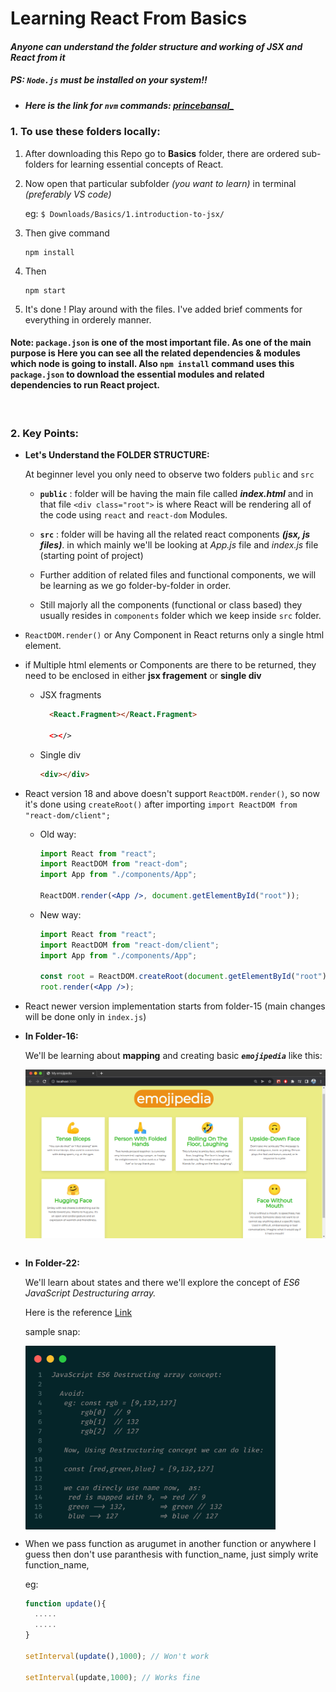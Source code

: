 # Learning React From Basics

#### *Anyone can understand the folder structure and working of JSX and React from it*

##### PS: *`Node.js`* must be installed on your system!!
- ##### Here is the link for `nvm` commands: <a href="https://github.com/princebansal7/Learn-JavaScript#readme" target="_blank">princebansal_</a>
### 1. To use these folders locally:


1. After downloading this Repo go to **Basics** folder, there are ordered sub-folders for learning essential concepts of React.
2. Now open that particular subfolder *(you want to learn)* in terminal *(preferably VS code)*
    
   eg: `$ Downloads/Basics/1.introduction-to-jsx/`
3. Then give command

    ```
    npm install
    ```

4. Then

    ```
    npm start
    ```  

5. It's done ! Play around with the files. I've added brief comments for everything in orderely manner.

#### **Note:** `package.json`  is one of the most important file. As one of the main purpose is Here you can see all the related dependencies & modules which **node** is going to install. Also **`npm install`** command uses this `package.json` to download the essential modules and related dependencies to run React project.

<br>

### 2. Key Points:

- **Let's Understand the FOLDER STRUCTURE:**

  At beginner level you only need to observe two folders
  `public`  and `src`

    - **`public`** : folder will be having the main file called ***index.html***
    and in that file `<div class="root">` is where React will be rendering all of the code using `react` and `react-dom` Modules.

   - **`src`** : folder will be having all the related react components ***(jsx, js files)***.
      in which mainly we'll be looking at *App.js* file and *index.js* file (starting point of project)<br>
   - Further addition of related files and functional components, we will be learning as we go folder-by-folder in order.
   - Still majorly all the components (functional or class based) they usually resides in `components` folder which we keep inside `src` folder.
- `ReactDOM.render()` or Any Component in React returns only a single html element.
- if Multiple html elements or Components are there to be returned, they need to be enclosed in either **jsx fragement** or **single div**

  - JSX fragments

    ```html
      <React.Fragment></React.Fragment>

      <></>
      ```

  - Single div

    ```html
    <div></div>
    ```
- React version 18 and above doesn't support ``ReactDOM.render()``, so now it's done using ``createRoot()`` after importing ``import ReactDOM from "react-dom/client";``
  
  - Old way:
    ```jsx
    import React from "react";
    import ReactDOM from "react-dom";
    import App from "./components/App";

    ReactDOM.render(<App />, document.getElementById("root"));
    ```
  - New way:
      ```jsx
      import React from "react";
      import ReactDOM from "react-dom/client";
      import App from "./components/App";

      const root = ReactDOM.createRoot(document.getElementById("root"));
      root.render(<App />);
      ```
- React newer version implementation starts from folder-15 (main changes will be done only in ``index.js``)


- **In Folder-16:**
  
    We'll be learning about **mapping** and creating basic ***``emojipedia``*** like this:

  <img align="right" alt="emoji-pedia" width="800" src="./images/emojipedia.png">
  &nbsp 

- **In Folder-22:**
    
    We'll learn about states and there we'll explore the concept of *ES6 JavaScript Destructuring array.*


    Here is the reference <a href="https://developer.mozilla.org/en-US/docs/Web/JavaScript/Reference/Operators/Destructuring_assignment" target="_blank">Link</a>
    

    sample snap:
    
    
    <img align="center" alt="ES6-Destructuing" width="400" src="./images/DestructuringArrayES6.png">
    

 - When we pass function as arugumet in another function or anywhere I guess then don't use paranthesis with function_name, just simply write function_name,
  
   eg:
      ```js
      function update(){
        .....
        .....
      }

      setInterval(update(),1000); // Won't work

      setInterval(update,1000); // Works fine
      ```
  
